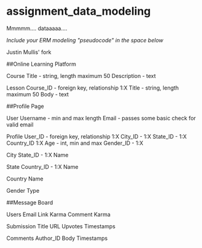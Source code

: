 # assignment_data_modeling
Mmmmm.... dataaaaa....

*Include your ERM modeling "pseudocode" in the space below*

Justin Mullis' fork

##Online Learning Platform

Course
Title - string, length maximum 50
Description - text

Lesson
Course_ID - foreign key, relationship 1:X
Title - string, length maximum 50
Body - text



##Profile Page

User
Username - min and max length
Email - passes some basic check for valid email

Profile
User_ID - foreign key, relationship 1:X
City_ID - 1:X
State_ID - 1:X
Country_ID 1:X
Age - int, min and max
Gender_ID - 1:X

City
State_ID - 1:X
Name

State
Country_ID - 1:X
Name

Country
Name

Gender
Type


##Message Board

Users
Email
Link Karma
Comment Karma

Submission
Title
URL
Upvotes
Timestamps

Comments
Author_ID
Body
Timestamps